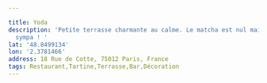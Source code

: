 ```yaml
---

title: Yoda
description: 'Petite terrasse charmante au calme. Le matcha est nul mais déco et service
  sympa ! '
lat: '48.8499134'
lon: '2.3781466'
address: 18 Rue de Cotte, 75012 Paris, France
tags: Restaurant,Tartine,Terrasse,Bar,Décoration
---
```

